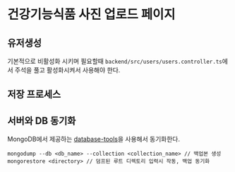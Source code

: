 # 건강기능식품 사진 업로드 페이지

## 유저생성

기본적으로 비활성화 시키며 필요할때 `backend/src/users/users.controller.ts`에서 주석을 풀고 활성화시켜서 사용해야 한다.

## 저장 프로세스

## 서버와 DB 동기화

MongoDB에서 제공하는 [database-tools](https://www.mongodb.com/try/download/database-tools)을 사용해서 동기화한다.

```
mongodump --db <db_name> --collection <collection_name> // 백업본 생성
mongorestore <directory> // 덤프된 루트 디렉토리 입력시 작동, 백업 동기화
```
